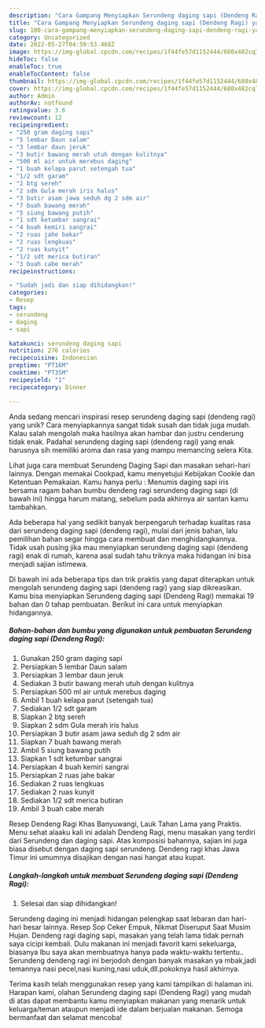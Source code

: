 ```yaml
---
description: "Cara Gampang Menyiapkan Serundeng daging sapi (Dendeng Ragi) yang Mantap"
title: "Cara Gampang Menyiapkan Serundeng daging sapi (Dendeng Ragi) yang Mantap"
slug: 100-cara-gampang-menyiapkan-serundeng-daging-sapi-dendeng-ragi-yang-mantap
category: Uncategorized
date: 2022-05-27T04:59:53.468Z
image: https://img-global.cpcdn.com/recipes/1f44fe57d1152444/680x482cq70/serundeng-daging-sapi-dendeng-ragi-foto-resep-utama.jpg
hideToc: false
enableToc: true
enableTocContent: false
thumbnail: https://img-global.cpcdn.com/recipes/1f44fe57d1152444/680x482cq70/serundeng-daging-sapi-dendeng-ragi-foto-resep-utama.jpg
cover: https://img-global.cpcdn.com/recipes/1f44fe57d1152444/680x482cq70/serundeng-daging-sapi-dendeng-ragi-foto-resep-utama.jpg
author: Admin
authorAv: notfound
ratingvalue: 3.6
reviewcount: 12
recipeingredient:
- "250 gram daging sapi"
- "5 lembar Daun salam"
- "3 lembar daun jeruk"
- "3 butir bawang merah utuh dengan kulitnya"
- "500 ml air untuk merebus daging"
- "1 buah kelapa parut setengah tua"
- "1/2 sdt garam"
- "2 btg sereh"
- "2 sdm Gula merah iris halus"
- "3 butir asam jawa seduh dg 2 sdm air"
- "7 buah bawang merah"
- "5 siung bawang putih"
- "1 sdt ketumbar sangrai"
- "4 buah kemiri sangrai"
- "2 ruas jahe bakar"
- "2 ruas lengkuas"
- "2 ruas kunyit"
- "1/2 sdt merica butiran"
- "3 buah cabe merah"
recipeinstructions:

- "Sudah jadi dan siap dihidangkan!"
categories:
- Resep
tags:
- serundeng
- daging
- sapi

katakunci: serundeng daging sapi 
nutrition: 276 calories
recipecuisine: Indonesian
preptime: "PT16M"
cooktime: "PT35M"
recipeyield: "1"
recipecategory: Dinner

---
```





Anda sedang mencari inspirasi resep serundeng daging sapi (dendeng ragi) yang unik? Cara menyiapkannya sangat tidak susah dan tidak juga mudah. Kalau salah mengolah maka hasilnya akan hambar dan justru cenderung tidak enak. Padahal serundeng daging sapi (dendeng ragi) yang enak harusnya sih memiliki aroma dan rasa yang mampu memancing selera Kita.





Lihat juga cara membuat Serundeng Daging Sapi dan masakan sehari-hari lainnya. Dengan memakai Cookpad, kamu menyetujui Kebijakan Cookie dan Ketentuan Pemakaian. Kamu hanya perlu : Menumis daging sapi iris bersama ragam bahan bumbu dendeng ragi serundeng daging sapi (di bawah ini) hingga harum matang, sebelum pada akhirnya air santan kamu tambahkan.

Ada beberapa hal yang sedikit banyak berpengaruh terhadap kualitas rasa dari serundeng daging sapi (dendeng ragi), mulai dari jenis bahan, lalu pemilihan bahan segar hingga cara membuat dan menghidangkannya. Tidak usah pusing jika mau menyiapkan serundeng daging sapi (dendeng ragi) enak di rumah, karena asal sudah tahu triknya maka hidangan ini bisa menjadi sajian istimewa.






Di bawah ini ada beberapa tips dan trik praktis yang dapat diterapkan untuk mengolah serundeng daging sapi (dendeng ragi) yang siap dikreasikan. Kamu bisa menyiapkan Serundeng daging sapi (Dendeng Ragi) memakai 19 bahan dan 0 tahap pembuatan. Berikut ini cara untuk menyiapkan hidangannya.

<!--inarticleads1-->

##### Bahan-bahan dan bumbu yang digunakan untuk pembuatan Serundeng daging sapi (Dendeng Ragi):

1. Gunakan 250 gram daging sapi
1. Persiapkan 5 lembar Daun salam
1. Persiapkan 3 lembar daun jeruk
1. Sediakan 3 butir bawang merah utuh dengan kulitnya
1. Persiapkan 500 ml air untuk merebus daging
1. Ambil 1 buah kelapa parut (setengah tua)
1. Sediakan 1/2 sdt garam
1. Siapkan 2 btg sereh
1. Siapkan 2 sdm Gula merah iris halus
1. Persiapkan 3 butir asam jawa seduh dg 2 sdm air
1. Siapkan 7 buah bawang merah
1. Ambil 5 siung bawang putih
1. Siapkan 1 sdt ketumbar sangrai
1. Persiapkan 4 buah kemiri sangrai
1. Persiapkan 2 ruas jahe bakar
1. Sediakan 2 ruas lengkuas
1. Sediakan 2 ruas kunyit
1. Sediakan 1/2 sdt merica butiran
1. Ambil 3 buah cabe merah


Resep Dendeng Ragi Khas Banyuwangi, Lauk Tahan Lama yang Praktis. Menu sehat alaaku kali ini adalah Dendeng Ragi, menu masakan yang terdiri dari Serundeng dan daging sapi. Atas komposisi bahannya, sajian ini juga biasa disebut dengan daging sapi serundeng. Dendeng ragi khas Jawa Timur ini umumnya disajikan dengan nasi hangat atau kupat. 

<!--inarticleads2-->

##### Langkah-langkah untuk membuat Serundeng daging sapi (Dendeng Ragi):


1. Selesai dan siap dihidangkan!

Serundeng daging ini menjadi hidangan pelengkap saat lebaran dan hari-hari besar lainnya. Resep Sop Ceker Empuk, Nikmat Diseruput Saat Musim Hujan. Dendeng ragi daging sapi, masakan yang telah lama tidak pernah saya cicipi kembali. Dulu makanan ini menjadi favorit kami sekeluarga, biasanya Ibu saya akan membuatnya hanya pada waktu-waktu tertentu.. Serundeng dendeng ragi ini berjodoh dengan banyak masakan ya mbak,jadi temannya nasi pecel,nasi kuning,nasi uduk,dll.pokoknya hasil akhirnya. 

Terima kasih telah menggunakan resep yang kami tampilkan di halaman ini. Harapan kami, olahan Serundeng daging sapi (Dendeng Ragi) yang mudah di atas dapat membantu kamu menyiapkan makanan yang menarik untuk keluarga/teman ataupun menjadi ide dalam berjualan makanan. Semoga bermanfaat dan selamat mencoba!
